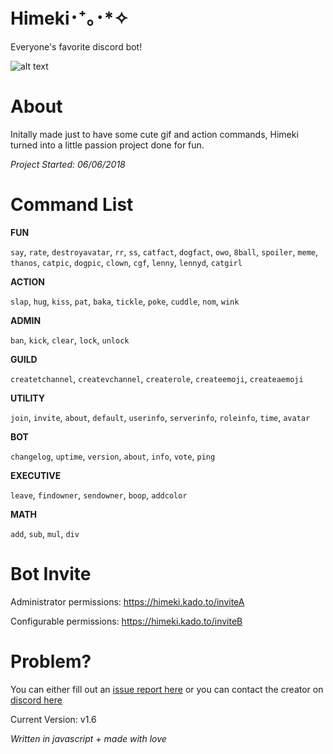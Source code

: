 # Himeki･⁺｡･*✧
Everyone's favorite discord bot! 

![alt text](https://i.imgur.com/U2ueJ3Y.jpg "Cute right?")
# About
Initally made just to have some cute gif and action commands, Himeki turned into a little passion project done for fun. 

_Project Started: 06/06/2018_
# Command List
**FUN**

`say`, `rate`, `destroyavatar`, `rr`, `ss`, `catfact`, `dogfact`, `owo`, `8ball`, `spoiler`, `meme`, `thanos`, `catpic`, `dogpic`, `clown`, `cgf`, `lenny`, `lennyd`, `catgirl`

**ACTION**

`slap`, `hug`, `kiss`, `pat`, `baka`, `tickle`, `poke`, `cuddle`, `nom`, `wink`

**ADMIN**

`ban`, `kick`, `clear`, `lock`, `unlock`

**GUILD**

`createtchannel`, `createvchannel`, `createrole`, `createemoji`, `createaemoji`

**UTILITY**

`join`, `invite`, `about`, `default`, `userinfo`, `serverinfo`, `roleinfo`, `time`, `avatar`

**BOT**

`changelog`, `uptime`, `version`, `about`, `info`, `vote`, `ping`

**EXECUTIVE**

`leave`, `findowner`, `sendowner`, `boop`, `addcolor`

**MATH**

`add`, `sub`, `mul`, `div`

 # **Bot Invite**
Administrator permissions: https://himeki.kado.to/inviteA

Configurable permissions: https://himeki.kado.to/inviteB

 # **Problem?**
You can either fill out an [issue report here](https://github.com/kadoto/himeki/issues)
or you can contact the creator on [discord here](https://discord.com/users/251479856406069248)

Current Version: v1.6

_Written in javascript + made with love_
